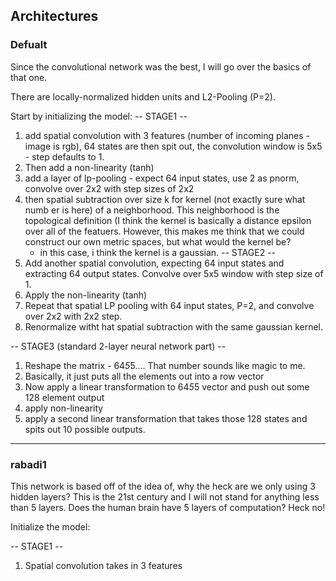 ## Architectures ##

### Defualt ###
Since the convolutional network was the best, I will go over 
the basics of that one.

There are locally-normalized hidden units and L2-Pooling (P=2).

Start by initializing the model:
-- STAGE1 --
1. add spatial convolution with 3 features (number of incoming planes - image is rgb), 64 states are then spit out, the convolution window is 5x5 - step defaults to 1.
2. Then add a non-linearity (tanh)
3. add a layer of lp-pooling - expect 64 input states, use 2 as pnorm, convolve over 2x2 with step sizes of 2x2
4. then spatial subtraction over size k for kernel (not exactly sure what numb er is here) of a neighborhood. This neighborhood is the topological definition (I think the kernel is basically a distance epsilon over all of the featuers. However, this makes me think that we could construct our own metric spaces, but what would the kernel be?
	- in this case, i think the kernel is a gaussian.
-- STAGE2 --
1. Add another spatial convolution, expecting 64 input states and extracting 64 output states. Convolve over 5x5 window with step size of 1.
2. Apply the non-linearity (tanh)
3. Repeat that spatial LP pooling with 64 input states, P=2, and convolve over 2x2 with 2x2 step.
4. Renormalize witht hat spatial subtraction with the same gaussian kernel.

-- STAGE3 (standard 2-layer neural network part) --
1. Reshape the matrix - 64*5*5.... That number sounds like magic to me.
2. Basically, it just puts all the elements out into a row vector
3. Now apply a linear transformation to 64*5*5 vector and push out some 128 element output
4. apply non-linearity
5. apply a second linear transformation that takes those 128 states and spits out 10 possible outputs.


-------------

### rabadi1 ###

This network is based off of the idea of, why the heck are we only using 3 hidden layers? This is the 21st century and I will not stand for anything less than 5 layers. Does the human brain have 5 layers of computation? Heck no!

Initialize the model:

-- STAGE1 --
1. Spatial convolution takes in 3 features





